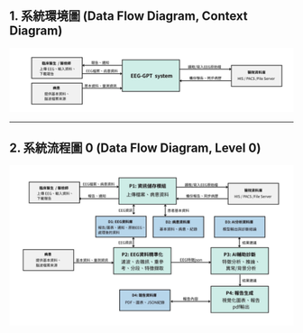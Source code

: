 ## 1. 系統環境圖 (Data Flow Diagram, Context Diagram)
<img src="dfd_context.jpg" alt="EEG-GPT 系統環境圖" width="1000">

---

## 2. 系統流程圖 0 (Data Flow Diagram, Level 0)
<img src="dfd_level0.jpg" alt="EEG-GPT DFD 圖 0" width="1000">
